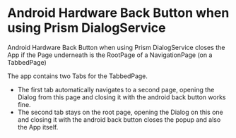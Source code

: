 # Android Hardware Back Button when using Prism DialogService
Android Hardware Back Button when using Prism DialogService closes the App if the Page underneath is the RootPage of a NavigationPage (on a TabbedPage)

The app contains two Tabs for the TabbedPage.
- The first tab automatically navigates to a second page, opening the Dialog from this page and closing it with the android back button works fine.
- The second tab stays on the root page, opening the Dialog on this one and closing it with the android back button closes the popup and also the App itself.
